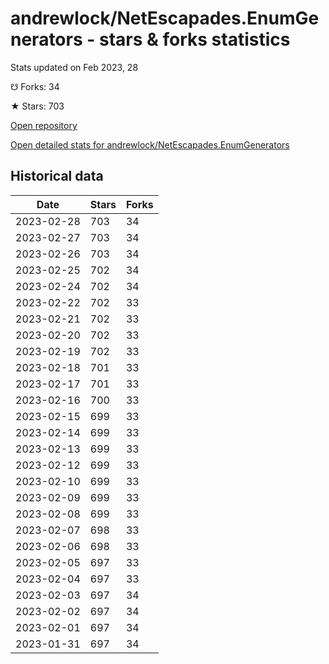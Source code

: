 # andrewlock/NetEscapades.EnumGenerators - stars & forks statistics

Stats updated on Feb 2023, 28

☋ Forks: 34

★ Stars: 703

[Open repository](https://github.com/andrewlock/NetEscapades.EnumGenerators)

[Open detailed stats for andrewlock/NetEscapades.EnumGenerators](https://reviewgithub.com/rep/andrewlock/NetEscapades.EnumGenerators)

## Historical data
| Date | Stars | Forks |
|------|-------|-------|
| 2023-02-28 | 703 | 34 | 
| 2023-02-27 | 703 | 34 | 
| 2023-02-26 | 703 | 34 | 
| 2023-02-25 | 702 | 34 | 
| 2023-02-24 | 702 | 34 | 
| 2023-02-22 | 702 | 33 | 
| 2023-02-21 | 702 | 33 | 
| 2023-02-20 | 702 | 33 | 
| 2023-02-19 | 702 | 33 | 
| 2023-02-18 | 701 | 33 | 
| 2023-02-17 | 701 | 33 | 
| 2023-02-16 | 700 | 33 | 
| 2023-02-15 | 699 | 33 | 
| 2023-02-14 | 699 | 33 | 
| 2023-02-13 | 699 | 33 | 
| 2023-02-12 | 699 | 33 | 
| 2023-02-10 | 699 | 33 | 
| 2023-02-09 | 699 | 33 | 
| 2023-02-08 | 699 | 33 | 
| 2023-02-07 | 698 | 33 | 
| 2023-02-06 | 698 | 33 | 
| 2023-02-05 | 697 | 33 | 
| 2023-02-04 | 697 | 33 | 
| 2023-02-03 | 697 | 34 | 
| 2023-02-02 | 697 | 34 | 
| 2023-02-01 | 697 | 34 | 
| 2023-01-31 | 697 | 34 | 


